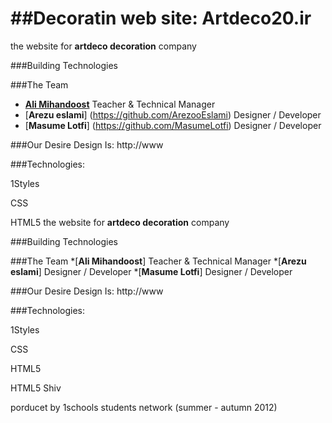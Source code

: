 ##Decoratin web site: Artdeco20.ir
=================

the website for **artdeco decoration** company


###Building Technologies



###The Team
* [**Ali Mihandoost**](http://github.com/Alimd) Teacher  & Technical Manager
* [**Arezu eslami**] (https://github.com/ArezooEslami) Designer / Developer
* [**Masume Lotfi**] (https://github.com/MasumeLotfi) Designer / Developer


###Our Desire Design Is: http://www


###Technologies:

1Styles

CSS

HTML5 the website for **artdeco decoration** company


###Building Technologies



###The Team
*[**Ali Mihandoost**] Teacher & Technical Manager
*[**Arezu eslami**] Designer / Developer
*[**Masume Lotfi**] Designer / Developer


###Our Desire Design Is: http://www


###Technologies:

1Styles

CSS

HTML5

HTML5 Shiv


porducet by 1schools students network (summer - autumn 2012)